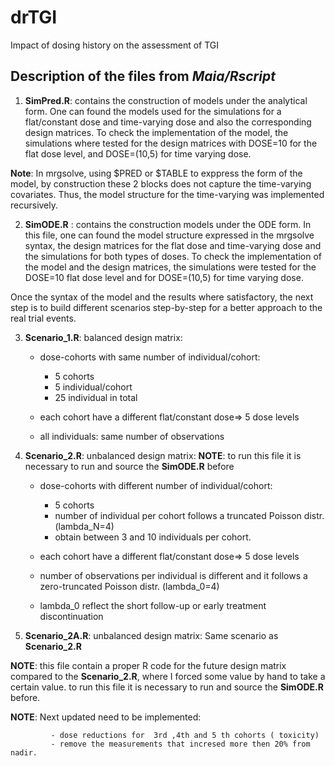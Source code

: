 # drTGI
Impact of dosing history on the assessment of TGI

## Description of the files from *Maia/Rscript*

1. **SimPred.R**: contains the construction of models under the analytical form.
 One can found the models used for the simulations for a flat/constant dose and time-varying dose and also the corresponding design matrices. To check the implementation of the model, the simulations where tested for the design matrices with DOSE=10 for the flat dose level, and  DOSE=(10,5) for time varying dose.
 
 **Note**: In mrgsolve, using $PRED or $TABLE to exppress the form of the model, by construction these 2 blocks does not capture the time-varying covariates. Thus, the model structure for the time-varying was implemented recursively.

2. **SimODE.R** : contains the construction models under the ODE form. In this file, one can found the model structure expressed in the mrgsolve syntax, the design matrices for the flat dose and time-varying dose and the simulations for both types of doses. To check the implementation of the model and the design matrices, the simulations were tested for the DOSE=10 flat dose level and for DOSE=(10,5) for time varying dose.



Once the syntax of the model and the results where satisfactory, the next step is to build different scenarios step-by-step for a better approach to the real trial events.

3. **Scenario_1.R**: balanced design matrix: 
    - dose-cohorts with same number of individual/cohort:
       - 5 cohorts
       - 5 individual/cohort
       - 25 individual in total

    -  each cohort have a different flat/constant dose=> 5 dose levels 
    -  all individuals:  same number of observations 
 
 4. **Scenario_2.R**: unbalanced design matrix: **NOTE**: to run this file it is necessary to run and source the **SimODE.R** before
     - dose-cohorts with different number of individual/cohort:
       - 5 cohorts
       - number of individual per cohort follows a truncated Poisson distr. (lambda_N=4)
       - obtain between 3 and 10 individuals per cohort.

    -  each cohort have a different flat/constant dose=> 5 dose levels 
    -  number of observations per individual is different and it follows a zero-truncated Poisson distr. (lambda_0=4)
    -  lambda_0 reflect the short follow-up or early treatment discontinuation


 5. **Scenario_2A.R**: unbalanced design matrix: Same scenario as **Scenario_2.R**
 
 **NOTE**:  this file contain a proper R code for the future design matrix compared to the **Scenario_2.R**, where I forced some value by hand to take a certain value.
           to run this file it is necessary to run and source the **SimODE.R** before.
           
           
   **NOTE**: Next updated need to be implemented: 
   
             - dose reductions for  3rd ,4th and 5 th cohorts ( toxicity)
             - remove the measurements that incresed more then 20% from nadir.

